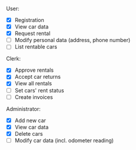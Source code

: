 User:
- [x] Registration
- [x] View car data
- [x] Request rental
- [ ] Modify personal data (address, phone number)
- [ ] List rentable cars

Clerk:
- [x] Approve rentals
- [x] Accept car returns
- [x] View all rentals
- [ ] Set cars' rent status
- [ ] Create invoices

Administrator:
- [x] Add new car
- [x] View car data
- [x] Delete cars
- [ ] Modify car data (incl. odometer reading)